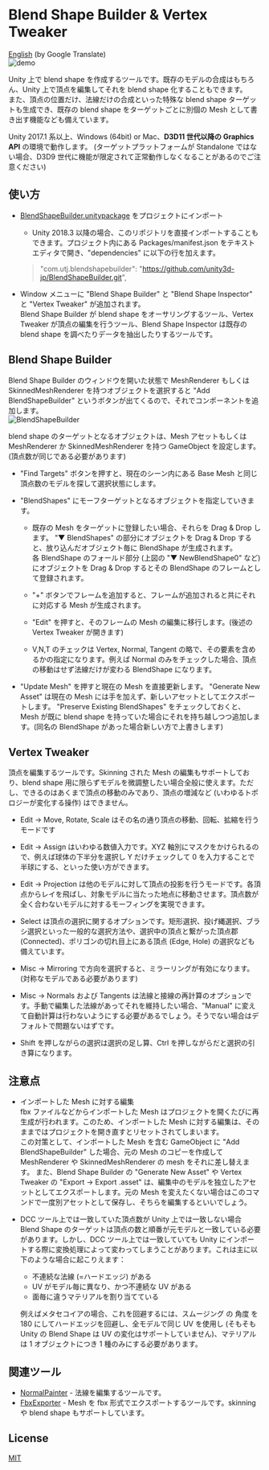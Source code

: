 # Blend Shape Builder & Vertex Tweaker
[English](https://translate.google.com/translate?sl=ja&tl=en&u=https://github.com/unity3d-jp/BlendShapeBuilder) (by Google Translate)  
![demo](https://user-images.githubusercontent.com/1488611/34981308-76511248-faea-11e7-8985-b8fe0e957035.gif)

Unity 上で blend shape を作成するツールです。既存のモデルの合成はもちろん、Unity 上で頂点を編集してそれを blend shape 化することもできます。  
また、頂点の位置だけ、法線だけの合成といった特殊な blend shape ターゲットも生成でき、既存の blend shape をターゲットごとに別個の Mesh として書き出す機能なども備えています。  

Unity 2017.1 系以上、Windows (64bit) or Mac、**D3D11 世代以降の Graphics API** の環境で動作します。
(ターゲットプラットフォームが Standalone ではない場合、D3D9 世代に機能が限定されて正常動作しなくなることがあるのでご注意ください)


## 使い方
- [BlendShapeBuilder.unitypackage](https://github.com/unity3d-jp/BlendShapeBuilder/releases/download/20190425/BlendShapeBuilder.unitypackage) をプロジェクトにインポート
  - Unity 2018.3 以降の場合、このリポジトリを直接インポートすることもできます。プロジェクト内にある Packages/manifest.json をテキストエディタで開き、"dependencies" に以下の行を加えます。
  > "com.utj.blendshapebuilder": "https://github.com/unity3d-jp/BlendShapeBuilder.git",

- Window メニューに "Blend Shape Builder" と "Blend Shape Inspector" と "Vertex Tweaker" が追加されます。  
Blend Shape Builder が blend shape をオーサリングするツール、Vertex Tweaker が頂点の編集を行うツール、Blend Shape Inspector は既存の blend shape を調べたりデータを抽出したりするツールです。 



## Blend Shape Builder
Blend Shape Builder のウィンドウを開いた状態で MeshRenderer もしくは SkinnedMeshRenderer を持つオブジェクトを選択すると "Add BlendShapeBuilder" というボタンが出てくるので、それでコンポーネントを追加します。  
![BlendShapeBuilder](https://user-images.githubusercontent.com/1488611/34981508-05fb5fb6-faeb-11e7-9204-4aabd4c58543.png)

blend shape のターゲットとなるオブジェクトは、Mesh アセットもしくは MeshRenderer か SkinnedMeshRenderer を持つ GameObject を設定します。(頂点数が同じである必要があります)
- "Find Targets" ボタンを押すと、現在のシーン内にある Base Mesh と同じ頂点数のモデルを探して選択状態にします。

- "BlendShapes" にモーフターゲットとなるオブジェクトを指定していきます。
  - 既存の Mesh をターゲットに登録したい場合、それらを Drag & Drop します。
"▼ BlendShapes" の部分にオブジェクトを Drag & Drop すると、放り込んだオブジェクト毎に BlendShape が生成されます。  
各 BlendShape のフォールド部分 (上図の "▼ NewBlendShape0" など) にオブジェクトを Drag & Drop するとその BlendShape のフレームとして登録されます。

  - "+" ボタンでフレームを追加すると、フレームが追加されると共にそれに対応する Mesh が生成されます。

  - "Edit" を押すと、そのフレームの Mesh の編集に移行します。(後述の Vertex Tweaker が開きます)

  - V,N,T のチェックは Vertex, Normal, Tangent の略で、その要素を含めるかの指定になります。例えば Normal のみをチェックした場合、頂点の移動はせず法線だけが変わる BlendShape になります。

- "Update Mesh" を押すと現在の Mesh を直接更新します。
"Generate New Asset" は現在の Mesh には手を加えず、新しいアセットとしてエクスポートします。
"Preserve Existing BlendShapes" をチェックしておくと、Mesh が既に blend shape を持っていた場合にそれを持ち越しつつ追加します。(同名の BlendShape があった場合新しい方で上書きします)  


## Vertex Tweaker
頂点を編集するツールです。Skinning された Mesh の編集もサポートしており、blend shape 用に限らずモデルを微調整したい場合全般に使えます。ただし、できるのはあくまで頂点の移動のみであり、頂点の増減など (いわゆるトポロジーが変化する操作) はできません。

- Edit -> Move, Rotate, Scale はその名の通り頂点の移動、回転、拡縮を行うモードです

- Edit -> Assign はいわゆる数値入力です。XYZ 軸別にマスクをかけられるので、例えば球体の下半分を選択し Y だけチェックして 0 を入力することで半球にする、といった使い方ができます。

- Edit -> Projection は他のモデルに対して頂点の投影を行うモードです。各頂点からレイを飛ばし、対象モデルに当たった地点に移動させます。頂点数が全く合わないモデルに対するモーフィングを実現できます。

- Select は頂点の選択に関するオプションです。矩形選択、投げ縄選択、ブラシ選択といった一般的な選択方法や、選択中の頂点と繋がった頂点郡 (Connected)、ポリゴンの切れ目上にある頂点 (Edge, Hole) の選択なども備えています。

- Misc -> Mirroring で方向を選択すると、ミラーリングが有効になります。(対称なモデルである必要があります)
- Misc -> Normals および Tangents は法線と接線の再計算のオプションです。手動で編集した法線があってそれを維持したい場合、"Manual" に変えて自動計算は行わないようにする必要があるでしょう。そうでない場合はデフォルトで問題ないはずです。

- Shift を押しながらの選択は選択の足し算、Ctrl を押しながらだと選択の引き算になります。

## 注意点
- インポートした Mesh に対する編集  
  fbx ファイルなどからインポートした Mesh はプロジェクトを開くたびに再生成が行われます。このため、インポートした Mesh に対する編集は、そのままではプロジェクトを開き直すとリセットされてしまいます。  
  この対策として、インポートした Mesh を含む GameObject に "Add BlendShapeBuilder" した場合、元の Mesh のコピーを作成して MeshRenderer や SkinnedMeshRenderer の mesh をそれに差し替えます。
  また、Blend Shape Builder の "Generate New Asset" や Vertex Tweaker の "Export -> Export .asset" は、編集中のモデルを独立したアセットとしてエクスポートします。元の Mesh を変えたくない場合はこのコマンドで一度別アセットとして保存し、そちらを編集するといいでしょう。

- DCC ツール上では一致していた頂点数が Unity 上では一致しない場合  
  Blend Shape のターゲットは頂点の数と順番が元モデルと一致している必要があります。しかし、DCC ツール上では一致していても Unity にインポートする際に変換処理によって変わってしまうことがあります。これは主に以下のような場合に起こりえます：
  - 不連続な法線 (=ハードエッジ) がある
  - UV がモデル毎に異なり、かつ不連続な UV がある
  - 面毎に違うマテリアルを割り当てている
  
  例えばメタセコイアの場合、これを回避するには、スムージング の 角度 を 180 にしてハードエッジを回避し、全モデルで同じ UV を使用し (そもそも Unity の Blend Shape は UV の変化はサポートしていません)、マテリアルは 1 オブジェクトにつき 1 種のみにする必要があります。
  
## 関連ツール
- [NormalPainter](https://github.com/unity3d-jp/NormalPainter) - 法線を編集するツールです。
- [FbxExporter](https://github.com/unity3d-jp/FbxExporter) - Mesh を fbx 形式でエクスポートするツールです。skinning や blend shape もサポートしています。

## License
[MIT](LICENSE.txt)
